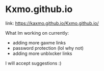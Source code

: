 # Kxmo.github.io
link: https://kaxmo.github.io/Kxmo.github.io/

What Im working on currently:
- adding more gaxme links
- password protection (lol why not)
- adding more unblxcker links 

I will accept suggestions :)
